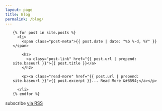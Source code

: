 ```yaml
---
layout: page
title: Blog
permalink: /blog/
---
```


  <ul class="post-list">
 
    {% for post in site.posts %}
      <li>
        <span class="post-meta">{{ post.date | date: "%b %-d, %Y" }}</span>

        <h2>
          <a class="post-link" href="{{ post.url | prepend: site.baseurl }}">{{ post.title }}</a>
        </h2>
        
        <p><a class="read-more" href="{{ post.url | prepend: site.baseurl }}">{{ post.excerpt }}... Read More &#8594;</a></p>
        
      </li>
    {% endfor %}
  </ul>

  <p class="rss-subscribe">subscribe <a href="{{ "/feed.xml" | prepend: site.baseurl }}">via RSS</a></p>

